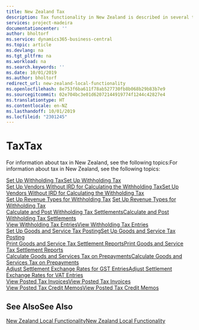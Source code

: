 ```yaml
---
title: New Zealand Tax
description: Tax functionality in New Zealand is described in several topics.
services: project-madeira
documentationcenter: ''
author: bholtorf
ms.service: dynamics365-business-central
ms.topic: article
ms.devlang: na
ms.tgt_pltfrm: na
ms.workload: na
ms.search.keywords: ''
ms.date: 10/01/2019
ms.author: bholtorf
redirect_url: new-zealand-local-functionality
ms.openlocfilehash: 8e753f6ba611f78ab527730fb8b068b29b83b7e9
ms.sourcegitcommit: 02e704bc3e01d62072144919774f1244c42827e4
ms.translationtype: HT
ms.contentlocale: en-NZ
ms.lasthandoff: 10/01/2019
ms.locfileid: "2301245"
---
```

# <a name="tax"></a><span data-ttu-id="9ffb9-103">Tax</span><span class="sxs-lookup"><span data-stu-id="9ffb9-103">Tax</span></span>
<span data-ttu-id="9ffb9-104">For information about tax in New Zealand, see the following topics:</span><span class="sxs-lookup"><span data-stu-id="9ffb9-104">For information about tax in New Zealand, see the following topics:</span></span>  

[<span data-ttu-id="9ffb9-105">Set Up Withholding Tax</span><span class="sxs-lookup"><span data-stu-id="9ffb9-105">Set Up Withholding Tax</span></span>](how-to-set-up-withholding-tax.md)  
[<span data-ttu-id="9ffb9-106">Set Up Vendors Without IRD for Calculating the Withholding Tax</span><span class="sxs-lookup"><span data-stu-id="9ffb9-106">Set Up Vendors Without IRD for Calculating the Withholding Tax</span></span>](how-to-set-up-vendors-without-abn-for-calculating-the-withholding-tax.md)  
<span data-ttu-id="9ffb9-107">[Set Up Revenue Types for Withholding Tax](how-to-set-up-revenue-types-for-withholding-tax.md)  </span><span class="sxs-lookup"><span data-stu-id="9ffb9-107">[Set Up Revenue Types for Withholding Tax](how-to-set-up-revenue-types-for-withholding-tax.md)  </span></span>  
[<span data-ttu-id="9ffb9-108">Calculate and Post Withholding Tax Settlements</span><span class="sxs-lookup"><span data-stu-id="9ffb9-108">Calculate and Post Withholding Tax Settlements</span></span>](how-to-calculate-and-post-withholding-tax-settlements.md)  
[<span data-ttu-id="9ffb9-109">View Withholding Tax Entries</span><span class="sxs-lookup"><span data-stu-id="9ffb9-109">View Withholding Tax Entries</span></span>](how-to-view-withholding-tax-entries.md)  
[<span data-ttu-id="9ffb9-110">Set Up Goods and Service Tax Posting</span><span class="sxs-lookup"><span data-stu-id="9ffb9-110">Set Up Goods and Service Tax Posting</span></span>](how-to-set-up-goods-and-service-tax-posting.md)  
[<span data-ttu-id="9ffb9-111">Print Goods and Service Tax Settlement Reports</span><span class="sxs-lookup"><span data-stu-id="9ffb9-111">Print Goods and Service Tax Settlement Reports</span></span>](how-to-print-goods-and-service-tax-settlement-reports.md)  
[<span data-ttu-id="9ffb9-112">Calculate Goods and Services Tax on Prepayments</span><span class="sxs-lookup"><span data-stu-id="9ffb9-112">Calculate Goods and Services Tax on Prepayments</span></span>](how-to-calculate-goods-and-services-tax-on-prepayments.md)  
[<span data-ttu-id="9ffb9-113">Adjust Settlement Exchange Rates for GST Entries</span><span class="sxs-lookup"><span data-stu-id="9ffb9-113">Adjust Settlement Exchange Rates for VAT Entries</span></span>](how-to-adjust-settlement-exchange-rates-for-vat-entries.md)  
[<span data-ttu-id="9ffb9-114">View Posted Tax Invoices</span><span class="sxs-lookup"><span data-stu-id="9ffb9-114">View Posted Tax Invoices</span></span>](how-to-view-posted-tax-invoices.md)  
[<span data-ttu-id="9ffb9-115">View Posted Tax Credit Memos</span><span class="sxs-lookup"><span data-stu-id="9ffb9-115">View Posted Tax Credit Memos</span></span>](how-to-view-posted-tax-credit-memos.md)

## <a name="see-also"></a><span data-ttu-id="9ffb9-116">See Also</span><span class="sxs-lookup"><span data-stu-id="9ffb9-116">See Also</span></span>
[<span data-ttu-id="9ffb9-117">New Zealand Local Functionality</span><span class="sxs-lookup"><span data-stu-id="9ffb9-117">New Zealand Local Functionality</span></span>](new-zealand-local-functionality.md)  
